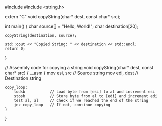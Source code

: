 #include <iostream>
#include <string.h>

extern "C" void copyString(char* dest, const char* src);

int main() {
    char source[] = "Hello, World!";
    char destination[20];

    copyString(destination, source);

    std::cout << "Copied String: " << destination << std::endl;
    return 0;
}

// Assembly code for copying a string
void copyString(char* dest, const char* src) {
    __asm {
        mov esi, src    // Source string
        mov edi, dest   // Destination string

    copy_loop:
        lodsb           // Load byte from [esi] to al and increment esi
        stosb           // Store byte from al to [edi] and increment edi
        test al, al     // Check if we reached the end of the string
        jnz copy_loop   // If not, continue copying
    }
}
